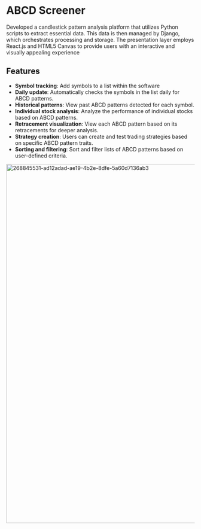 # ABCD Screener

Developed a candlestick pattern analysis platform that utilizes Python scripts to extract essential data. This data is then managed by Django, which orchestrates processing and storage. The presentation layer employs React.js and HTML5 Canvas to provide users with an interactive and visually appealing experience
## Features

- ****Symbol tracking****: Add symbols to a list within the software
- **Daily update**: Automatically checks the symbols in the list daily for ABCD patterns.
- **Historical patterns**: View past ABCD patterns detected for each symbol.
- **Individual stock analysis**: Analyze the performance of individual stocks based on ABCD patterns.
- **Retracement visualization**: View each ABCD pattern based on its retracements for deeper analysis.
- **Strategy creation**: Users can create and test trading strategies based on specific ABCD pattern traits.
- **Sorting and filtering**: Sort and filter lists of ABCD patterns based on user-defined criteria.

<img width="960" alt="268845531-ad12adad-ae19-4b2e-8dfe-5a60d7136ab3" src="https://github.com/Rperez1988/abcd_client/assets/38891767/f7111394-e1c6-473c-86ca-015e8fe67dc3">

